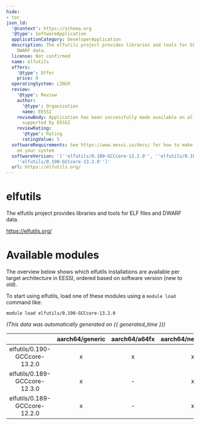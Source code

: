 ```yaml
---
hide:
- toc
json_ld:
  '@context': https://schema.org
  '@type': SoftwareApplication
  applicationCategory: DeveloperApplication
  description: The elfutils project provides libraries and tools for ELF files and
    DWARF data.
  license: Not confirmed
  name: elfutils
  offers:
    '@type': Offer
    price: 0
  operatingSystem: LINUX
  review:
    '@type': Review
    author:
      '@type': Organization
      name: EESSI
    reviewBody: Application has been successfully made available on all architectures
      supported by EESSI
    reviewRating:
      '@type': Rating
      ratingValue: 5
  softwareRequirements: See https://www.eessi.io/docs/ for how to make EESSI available
    on your system
  softwareVersion: '[''elfutils/0.189-GCCcore-12.2.0'', ''elfutils/0.189-GCCcore-12.3.0'',
    ''elfutils/0.190-GCCcore-13.2.0'']'
  url: https://elfutils.org/
---
```


elfutils
========


The elfutils project provides libraries and tools for ELF files and DWARF data.

https://elfutils.org/
# Available modules


The overview below shows which elfutils installations are available per target architecture in EESSI, ordered based on software version (new to old).

To start using elfutils, load one of these modules using a `module load` command like:

```shell
module load elfutils/0.190-GCCcore-13.2.0
```

*(This data was automatically generated on {{ generated_time }})*

| |aarch64/generic|aarch64/a64fx|aarch64/neoverse_n1|aarch64/neoverse_v1|aarch64/nvidia/grace|x86_64/generic|x86_64/amd/zen2|x86_64/amd/zen3|x86_64/amd/zen4|x86_64/intel/cascadelake|x86_64/intel/haswell|x86_64/intel/icelake|x86_64/intel/sapphirerapids|x86_64/intel/skylake_avx512|
| :---: | :---: | :---: | :---: | :---: | :---: | :---: | :---: | :---: | :---: | :---: | :---: | :---: | :---: | :---: |
|elfutils/0.190-GCCcore-13.2.0|x|x|x|x|x|x|x|x|x|x|x|x|x|x|
|elfutils/0.189-GCCcore-12.3.0|x|-|x|x|x|x|x|x|x|x|x|x|x|x|
|elfutils/0.189-GCCcore-12.2.0|x|-|x|x|x|x|x|x|x|x|x|x|x|x|
